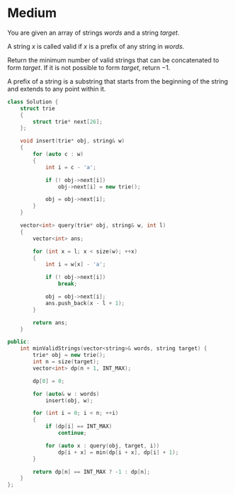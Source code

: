 # Medium

You are given an array of strings $words$ and a string $target$.

A string $x$ is called valid if $x$ is a prefix of any string in $words$.

Return the minimum number of valid strings that can be concatenated to form $target$. If it is not possible to form $target$, return $-1$.

A prefix of a string is a substring that starts from the beginning of the string and extends to any point within it.

```cpp
class Solution {
    struct trie
    {
        struct trie* next[26];
    };

    void insert(trie* obj, string& w)
    {
        for (auto c : w)
        {
            int i = c - 'a';

            if (! obj->next[i])
                obj->next[i] = new trie();

            obj = obj->next[i];
        }
    }

    vector<int> query(trie* obj, string& w, int l)
    {
        vector<int> ans;

        for (int x = l; x < size(w); ++x)
        {
            int i = w[x] - 'a';

            if (! obj->next[i])
                break;

            obj = obj->next[i];
            ans.push_back(x - l + 1);
        }

        return ans;
    }

public:
    int minValidStrings(vector<string>& words, string target) {
        trie* obj = new trie();
        int n = size(target);
        vector<int> dp(n + 1, INT_MAX);

        dp[0] = 0;

        for (auto& w : words)
            insert(obj, w);

        for (int i = 0; i < n; ++i)
        {
            if (dp[i] == INT_MAX)
                continue;

            for (auto x : query(obj, target, i))
                dp[i + x] = min(dp[i + x], dp[i] + 1);
        }

        return dp[n] == INT_MAX ? -1 : dp[n];
    }
};
```
